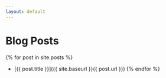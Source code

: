```yaml
---
layout: default
---
```


# Blog Posts

{% for post in site.posts %}
- [{{ post.title }}]({{ site.baseurl }}{{ post.url }})
{% endfor %}

